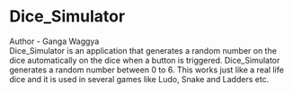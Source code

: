 # Dice_Simulator
Author - Ganga Waggya <br>
Dice_Simulator is an application that generates a random number on the dice automatically on the dice when a button is triggered. 
Dice_Simulator generates a random number between 0 to 6.
This works just like a real life dice and it is used in several games like Ludo, Snake and Ladders etc. 
